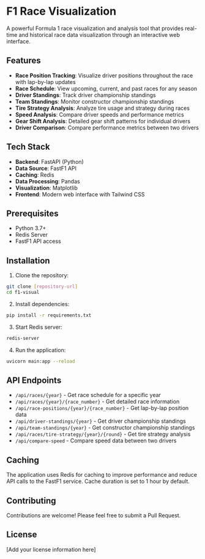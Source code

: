 # F1 Race Visualization

A powerful Formula 1 race visualization and analysis tool that provides real-time and historical race data visualization through an interactive web interface.

## Features

- **Race Position Tracking**: Visualize driver positions throughout the race with lap-by-lap updates
- **Race Schedule**: View upcoming, current, and past races for any season
- **Driver Standings**: Track driver championship standings
- **Team Standings**: Monitor constructor championship standings
- **Tire Strategy Analysis**: Analyze tire usage and strategy during races
- **Speed Analysis**: Compare driver speeds and performance metrics
- **Gear Shift Analysis**: Detailed gear shift patterns for individual drivers
- **Driver Comparison**: Compare performance metrics between two drivers

## Tech Stack

- **Backend**: FastAPI (Python)
- **Data Source**: FastF1 API
- **Caching**: Redis
- **Data Processing**: Pandas
- **Visualization**: Matplotlib
- **Frontend**: Modern web interface with Tailwind CSS

## Prerequisites

- Python 3.7+
- Redis Server
- FastF1 API access

## Installation

1. Clone the repository:
```bash
git clone [repository-url]
cd f1-visual
```

2. Install dependencies:
```bash
pip install -r requirements.txt
```

3. Start Redis server:
```bash
redis-server
```

4. Run the application:
```bash
uvicorn main:app --reload
```

## API Endpoints

- `/api/races/{year}` - Get race schedule for a specific year
- `/api/races/{year}/{race_number}` - Get detailed race information
- `/api/race-positions/{year}/{race_number}` - Get lap-by-lap position data
- `/api/driver-standings/{year}` - Get driver championship standings
- `/api/team-standings/{year}` - Get constructor championship standings
- `/api/races/tire-strategy/{year}/{round}` - Get tire strategy analysis
- `/api/compare-speed` - Compare speed data between two drivers

## Caching

The application uses Redis for caching to improve performance and reduce API calls to the FastF1 service. Cache duration is set to 1 hour by default.

## Contributing

Contributions are welcome! Please feel free to submit a Pull Request.

## License

[Add your license information here]
